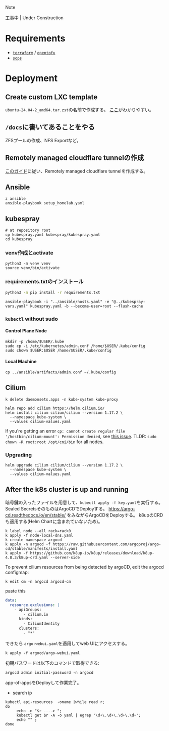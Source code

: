 > [!NOTE]
> 工事中 | Under Construction

# Requirements

- [`terraform`](https://github.com/hashicorp/terraform) / [`opentofu`](https://github.com/opentofu/opentofu)
- [`sops`](https://github.com/getsops/sops)

# Deployment

## Create custom LXC template
`ubuntu-24.04-2_amd64.tar.zst`の名前で作成する。
[ここ](https://qiita.com/bashaway/items/f79cb6dde2ec4fdf3ae7)がわかりやすい。

## `/docs`に書いてあることをやる
ZFSプールの作成、NFS Exportなど。

## Remotely managed cloudflare tunnelの作成
[このガイド](https://developers.cloudflare.com/cloudflare-one/connections/connect-networks/get-started/create-remote-tunnel/)に従い、Remotely managed cloudflare tunnelを作成する。

## Ansible
```shell
z ansible
ansible-playbook setup_homelab.yaml
```

## kubespray

```shell
# at repository root
cp kubespray.yaml kubespray/kubespray.yaml
cd kubespray
```

### venv作成とactivate
```shell
python3 -m venv venv
source venv/bin/activate
```

### requirements.txtのインストール
```bash
python3 -m pip install -r requirements.txt
```

```shell
ansible-playbook -i "../ansible/hosts.yaml" -e "@../kubespray-vars.yaml" kubespray.yaml -b --become-user=root --flush-cache
```

### `kubectl` without sudo
#### Control Plane Node

```shell
mkdir -p /home/$USER/.kube
sudo cp -i /etc/kubernetes/admin.conf /home/$USER/.kube/config
sudo chown $USER:$USER /home/$USER/.kube/config
```

#### Local Machine

```shell
cp ../ansible/artifacts/admin.conf ~/.kube/config
```

## Cilium
```shell
k delete daemonsets.apps -n kube-system kube-proxy
```

```shell
helm repo add cilium https://helm.cilium.io/
helm install cilium cilium/cilium --version 1.17.2 \
  --namespace kube-system \
  --values cilium-values.yaml
```

If you're getting an error `cp: cannot create regular file '/hostbin/cilium-mount': Permission denied`,
see [this issue](https://github.com/cilium/cilium/issues/23838).
TLDR: `sudo chown -R root:root /opt/cni/bin` for all nodes.

### Upgrading
```shell
helm upgrade cilium cilium/cilium --version 1.17.2 \
  --namespace kube-system \
  --values cilium-values.yaml
```

## After the k8s cluster is up and running
暗号鍵の入ったファイルを用意して、`kubectl apply -f key.yaml`を実行する。
Sealed SecretsそのものはArgoCDでDeployする。
https://argo-cd.readthedocs.io/en/stable/ をみながらArgoCDをDeployする。
k8upのCRDも適用する(Helm Chartに含まれていないため)。

```shell
k label node --all rack=rack0
k apply -f node-local-dns.yaml
k create namespace argocd
k apply -n argocd -f https://raw.githubusercontent.com/argoproj/argo-cd/stable/manifests/install.yaml
k apply -f https://github.com/k8up-io/k8up/releases/download/k8up-4.8.3/k8up-crd.yaml --server-side
```

To prevent cilium resources from being detected by argoCD, edit the argocd configmap:
```shell
k edit cm -n argocd argocd-cm
```
paste this
```yaml
data:
  resource.exclusions: |
    - apiGroups:
        - cilium.io
      kinds:
        - CiliumIdentity
      clusters:
        - "*"
```

できたら `argo-webui.yaml`を適用してweb UIにアクセスする。
```shell
k apply -f argocd/argo-webui.yaml
```

初期パスワードは以下のコマンドで取得できる:
```shell
argocd admin initial-password -n argocd
```
app-of-appsをDeployして作業完了。

- search ip
```shell
kubectl api-resources  -oname |while read r;
do 
     echo -n "$r ----> ";
     kubectl get $r -A -o yaml | egrep '\d+\.\d+\.\d+\.\d+';
     echo "" ;
done
```
 